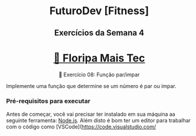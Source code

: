 <h1 align="center"> FuturoDev [Fitness] </h1>

<h2 align="center"> Exercícios da Semana 4</h2>

<h1 align="center">
    <a href="https://floripamaistec.pmf.sc.gov.br/">🔗 Floripa Mais Tec</a>
</h1>
<p align="center">🚀 Exercício 08: Função par/impar</p>

<p>Implemente uma função que determine se um número é par ou ímpar.</p>



### Pré-requisitos para executar

Antes de começar, você vai precisar ter instalado em sua máquina aa seguinte ferramenta:
[Node.js](https://nodejs.org/en/). 
Além disto é bom ter um editor para trabalhar com o código como [VSCode](https://code.visualstudio.com/